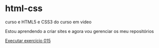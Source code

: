 # html-css
curso e HTML5 e CSS3 do curso em video

Estou aprendendo a criar sites e agora vou gerenciar os meu repositórios

<a href= "https://jpsantos06.github.io/html-css/ex015/index.html">Executar exercício 015</a>


